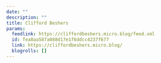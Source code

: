 ```yaml
---
date: ""
description: ""
title: Clifford Beshers
params:
  feedlink: https://cliffordbeshers.micro.blog/feed.xml
  id: fea8aa587a088d17e1f6ddcc4237f677
  link: https://cliffordbeshers.micro.blog/
  blogrolls: []
---
```

